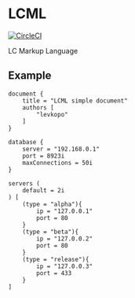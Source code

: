 # LCML
[![CircleCI](https://circleci.com/gh/levkopo/lcml.svg?style=svg)](https://circleci.com/gh/levkopo/lcml)

LC Markup Language

## Example
```lcml
document {
    title = "LCML simple document"
    authors [
        "levkopo"
    ]
}

database {
    server = "192.168.0.1"
    port = 8923i
    maxConnections = 50i
}

servers (
    default = 2i
) [
    (type = "alpha"){
        ip = "127.0.0.1"
        port = 80
    }
    (type = "beta"){
        ip = "127.0.0.2"
        port = 80
    }
    (type = "release"){
        ip = "127.0.0.3"
        port = 433
    }
]

```
 
